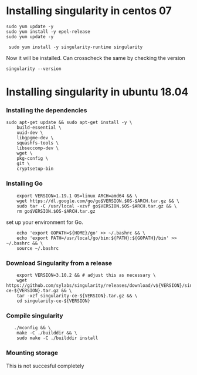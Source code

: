 
# Installing singularity in centos 07
```
sudo yum update -y
sudo yum install -y epel-release
sudo yum update -y
```
```
 sudo yum install -y singularity-runtime singularity
```
Now it will be installed. 
Can crosscheck the same by checking the version 
```
singularity --version
```
# Installing singularity in ubuntu 18.04
### Installing the dependencies
```
sudo apt-get update && sudo apt-get install -y \
    build-essential \
    uuid-dev \
    libgpgme-dev \
    squashfs-tools \
    libseccomp-dev \
    wget \
    pkg-config \
    git \
    cryptsetup-bin
```
### Installing Go
```
    export VERSION=1.19.1 OS=linux ARCH=amd64 && \
    wget https://dl.google.com/go/go$VERSION.$OS-$ARCH.tar.gz && \
    sudo tar -C /usr/local -xzvf go$VERSION.$OS-$ARCH.tar.gz && \
    rm go$VERSION.$OS-$ARCH.tar.gz
```
set up your environment for Go.
```
    echo 'export GOPATH=${HOME}/go' >> ~/.bashrc && \
    echo 'export PATH=/usr/local/go/bin:${PATH}:${GOPATH}/bin' >> ~/.bashrc && \
    source ~/.bashrc
```
### Download Singularity from a release
```
    export VERSION=3.10.2 && # adjust this as necessary \
    wget https://github.com/sylabs/singularity/releases/download/v${VERSION}/singularity-ce-${VERSION}.tar.gz && \
    tar -xzf singularity-ce-${VERSION}.tar.gz && \
    cd singularity-ce-${VERSION}
```
### Compile singularity 
```
   ./mconfig && \
    make -C ./builddir && \
    sudo make -C ./builddir install
```
### Mounting storage 
This is not succesful completely
```

```


